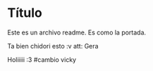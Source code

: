 ﻿# Título

Este es un archivo readme.  Es como la portada.


Ta bien chidori esto :v
att: Gera

Holiiiii :3 
#cambio vicky